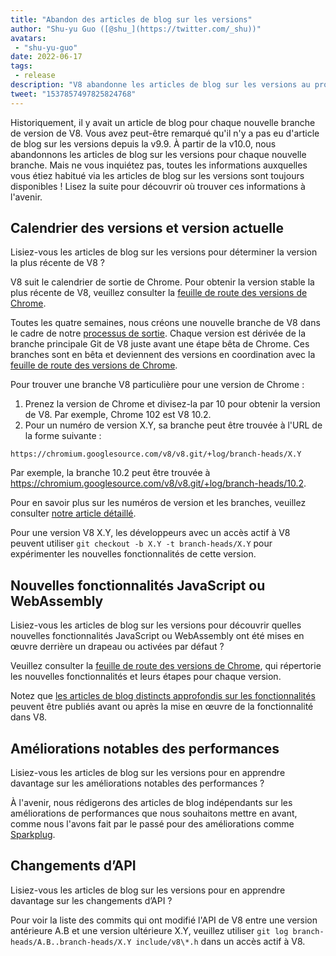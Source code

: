 ```yaml
---
title: "Abandon des articles de blog sur les versions"
author: "Shu-yu Guo ([@shu_](https://twitter.com/_shu))"
avatars:
 - "shu-yu-guo"
date: 2022-06-17
tags:
 - release
description: "V8 abandonne les articles de blog sur les versions au profit du calendrier de sortie de Chrome et des articles sur les fonctionnalités."
tweet: "1537857497825824768"
---
```


Historiquement, il y avait un article de blog pour chaque nouvelle branche de version de V8. Vous avez peut-être remarqué qu'il n'y a pas eu d'article de blog sur les versions depuis la v9.9. À partir de la v10.0, nous abandonnons les articles de blog sur les versions pour chaque nouvelle branche. Mais ne vous inquiétez pas, toutes les informations auxquelles vous étiez habitué via les articles de blog sur les versions sont toujours disponibles ! Lisez la suite pour découvrir où trouver ces informations à l'avenir.

<!--truncate-->
## Calendrier des versions et version actuelle

Lisiez-vous les articles de blog sur les versions pour déterminer la version la plus récente de V8 ?

V8 suit le calendrier de sortie de Chrome. Pour obtenir la version stable la plus récente de V8, veuillez consulter la [feuille de route des versions de Chrome](https://chromestatus.com/roadmap).

Toutes les quatre semaines, nous créons une nouvelle branche de V8 dans le cadre de notre [processus de sortie](https://v8.dev/docs/release-process). Chaque version est dérivée de la branche principale Git de V8 juste avant une étape bêta de Chrome. Ces branches sont en bêta et deviennent des versions en coordination avec la [feuille de route des versions de Chrome](https://chromestatus.com/roadmap).

Pour trouver une branche V8 particulière pour une version de Chrome :

1. Prenez la version de Chrome et divisez-la par 10 pour obtenir la version de V8. Par exemple, Chrome 102 est V8 10.2.
1. Pour un numéro de version X.Y, sa branche peut être trouvée à l'URL de la forme suivante :

```
https://chromium.googlesource.com/v8/v8.git/+log/branch-heads/X.Y
```

Par exemple, la branche 10.2 peut être trouvée à https://chromium.googlesource.com/v8/v8.git/+log/branch-heads/10.2.

Pour en savoir plus sur les numéros de version et les branches, veuillez consulter [notre article détaillé](https://v8.dev/docs/version-numbers).

Pour une version V8 X.Y, les développeurs avec un accès actif à V8 peuvent utiliser `git checkout -b X.Y -t branch-heads/X.Y` pour expérimenter les nouvelles fonctionnalités de cette version.

## Nouvelles fonctionnalités JavaScript ou WebAssembly

Lisiez-vous les articles de blog sur les versions pour découvrir quelles nouvelles fonctionnalités JavaScript ou WebAssembly ont été mises en œuvre derrière un drapeau ou activées par défaut ?

Veuillez consulter la [feuille de route des versions de Chrome](https://chromestatus.com/roadmap), qui répertorie les nouvelles fonctionnalités et leurs étapes pour chaque version.

Notez que [les articles de blog distincts approfondis sur les fonctionnalités](/features) peuvent être publiés avant ou après la mise en œuvre de la fonctionnalité dans V8.

## Améliorations notables des performances

Lisiez-vous les articles de blog sur les versions pour en apprendre davantage sur les améliorations notables des performances ?

À l'avenir, nous rédigerons des articles de blog indépendants sur les améliorations de performances que nous souhaitons mettre en avant, comme nous l'avons fait par le passé pour des améliorations comme [Sparkplug](https://v8.dev/blog/sparkplug).

## Changements d’API

Lisiez-vous les articles de blog sur les versions pour en apprendre davantage sur les changements d’API ?

Pour voir la liste des commits qui ont modifié l'API de V8 entre une version antérieure A.B et une version ultérieure X.Y, veuillez utiliser `git log branch-heads/A.B..branch-heads/X.Y include/v8\*.h` dans un accès actif à V8.
